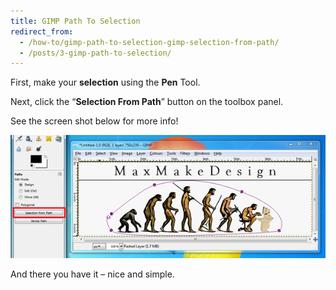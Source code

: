 ```yaml
---
title: GIMP Path To Selection
redirect_from:
  - /how-to/gimp-path-to-selection-gimp-selection-from-path/
  - /posts/3-gimp-path-to-selection/
---
```


<p>First, make your <strong>selection</strong> using the <strong>Pen</strong> Tool.</p>

<p>Next, click the &ldquo;<strong>Selection From Path</strong>&rdquo; button on the toolbox panel.</p>

<p>See the&nbsp;screen shot&nbsp;below for more info!</p>

<p><img alt="" data-rich-file-id="1" src="/images/development/gimp-selection-from-path.png" /></p>

<p>And there you have it &ndash; nice and simple.</p>

